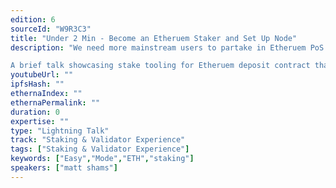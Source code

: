 ```yaml
---
edition: 6
sourceId: "W9R3C3"
title: "Under 2 Min - Become an Etheruem Staker and Set Up Node"
description: "We need more mainstream users to partake in Etheruem PoS activity, 

A brief talk showcasing stake tooling for Etheruem deposit contract that allows a normal user to safely stake 32 ETH and have his/her Ethereum Validator from 0, this includes generating credentials and processing deposit, another 60 seconds will allow them to have a node up and running using DVT techstack."
youtubeUrl: ""
ipfsHash: ""
ethernaIndex: ""
ethernaPermalink: ""
duration: 0
expertise: ""
type: "Lightning Talk"
track: "Staking & Validator Experience"
tags: ["Staking & Validator Experience"]
keywords: ["Easy","Mode","ETH","staking"]
speakers: ["matt shams"]
---
```

